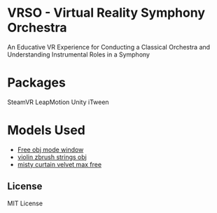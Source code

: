 VRSO - Virtual Reality Symphony Orchestra
==
An Educative VR Experience for Conducting a Classical Orchestra and Understanding Instrumental Roles in a Symphony


Packages
==
SteamVR
LeapMotion
Unity
iTween

Models Used
==
* [Free obj mode window]( https://www.turbosquid.com/FullPreview/Index.cfm/ID/767819 )
* [violin zbrush strings obj]( https://www.turbosquid.com/FullPreview/Index.cfm/ID/690162 )
* [misty curtain velvet max free]( https://www.turbosquid.com/FullPreview/Index.cfm/ID/1028962 )

## License
MIT License